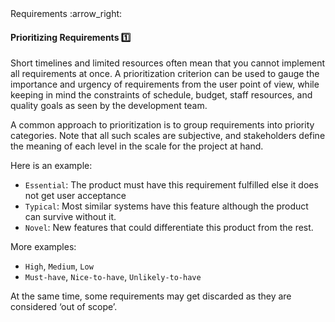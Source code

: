 <link rel="stylesheet" href="{{baseUrl}}/css/textbook.css">

<div class="website-content">

<div id="path">Requirements :arrow_right: </div>

<div id="title">

#### Prioritizing Requirements :one:

</div>

<div id="body">

Short timelines and limited resources often mean that you cannot implement all requirements at once. A prioritization criterion can be used to gauge the importance and urgency of requirements from the user point of view, while keeping in mind the constraints of schedule, budget, staff resources, and quality goals as seen by the development team.

A common approach to prioritization is to group requirements into priority categories. Note that all such scales are subjective, and stakeholders define the meaning of each level in the scale for the project at hand.

Here is an example:
* `Essential`:  The product must have this requirement fulfilled else it does not get user acceptance
* `Typical`:  Most similar systems have this feature although the product can survive without it.
* `Novel`: New features that could differentiate this product from the rest.

More examples:

* `High`, `Medium`, `Low`
* `Must-have`, `Nice-to-have`, `Unlikely-to-have`

At the same time, some requirements may get discarded as they are considered ‘out of scope’.

</div>

<div id="extras">
<div>

</div>
